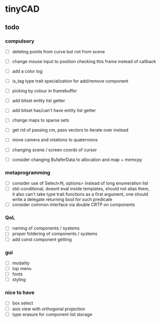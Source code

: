 # tinyCAD

## todo

### compulsory
- [ ] deleting points from curve but not from scene
- [ ] change mouse input to position checking this frame instead of callback
- [ ] add a color log
- [ ] is_tag type trait specialization for add/remove component
- [ ] picking by colour in framebuffer

- [ ] add bitset entity list getter
- [ ] add bitset has/can't have entity list getter
- [ ] change maps to sparse sets
- [ ] get rid of passing cm, pass vectors to iterate over instead
- [ ] move camera and rotations to quaternions
- [ ] changing scene / screen coords of cursor
- [ ] consider changing BufaferData to allocation and map + memcpy

### metaprogramming
- [ ] consider use of Select<N, options> instead of long enumeration list
- [ ] std::conditional, doesnt eval inside templates, should not alias them, \
    it also can't take type trait functions as a first argument, one should 
    write a delegate returning bool for such predicate
- [ ] consider common interface via double CRTP on components

### QoL
- [ ] naming of components / systems
- [ ] proper foldering of components / systems
- [ ] add const component getting

### gui
- [ ] modality
- [ ] top menu
- [ ] fonts
- [ ] styling

### nice to have
- [ ] box select
- [ ] axis view with orthogonal projection
- [ ] type erasure for component list storage
